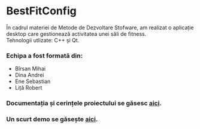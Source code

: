 # BestFitConfig

În cadrul materiei de Metode de Dezvoltare Stofware, am realizat o aplicație desktop care gestionează activitatea unei săli de fitness.  
Tehnologii utlizate: C++ și Qt.

### Echipa a fost formată din:
- Bîrsan Mihai
- Dina Andrei
- Ene Sebastian
- Liță Robert

### Documentația și cerințele proiectului se găsesc <a href = "https://github.com/RobertLita/BestFitConfig/blob/master/BestFitConfig-Documentatie.pdf">aici</a>. 
### Un scurt demo se găsește <a href = "https://www.youtube.com/watch?v=USv6Bf5gPiM">aici</a>. 
